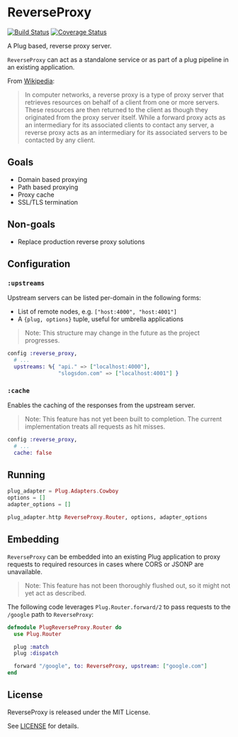 # ReverseProxy
[![Build Status](https://travis-ci.org/slogsdon/elixir-reverse-proxy.svg?branch=master)](https://travis-ci.org/slogsdon/elixir-reverse-proxy)
[![Coverage Status](https://coveralls.io/repos/slogsdon/elixir-reverse-proxy/badge.svg?branch=master&service=github)](https://coveralls.io/github/slogsdon/elixir-reverse-proxy?branch=master)

A Plug based, reverse proxy server.

`ReverseProxy` can act as a standalone service or as part of a plug pipeline in an existing application.

From [Wikipedia](https://wikipedia.org/wiki/Reverse_proxy):

> In computer networks, a reverse proxy is a type of proxy server that retrieves resources on behalf of a client from one or more servers. These resources are then returned to the client as though they originated from the proxy server itself. While a forward proxy acts as an intermediary for its associated clients to contact any server, a reverse proxy acts as an intermediary for its associated servers to be contacted by any client.

## Goals

- Domain based proxying
- Path based proxying
- Proxy cache
- SSL/TLS termination

## Non-goals

- Replace production reverse proxy solutions

## Configuration

### `:upstreams`

Upstream servers can be listed per-domain in the following forms:

- List of remote nodes, e.g. `["host:4000", "host:4001"]`
- A `{plug, options}` tuple, useful for umbrella applications

> Note: This structure may change in the future as the project progresses.

```elixir
config :reverse_proxy,
  # ...
  upstreams: %{ "api." => ["localhost:4000"],
                "slogsdon.com" => ["localhost:4001"] }
```

### `:cache`

Enables the caching of the responses from the upstream server.

> Note: This feature has not yet been built to completion. The current implementation treats all requests as hit misses.

```elixir
config :reverse_proxy,
  # ...
  cache: false
```

## Running

```elixir
plug_adapter = Plug.Adapters.Cowboy
options = []
adapter_options = []

plug_adapter.http ReverseProxy.Router, options, adapter_options
```

## Embedding

`ReverseProxy` can be embedded into an existing Plug application to proxy requests to required resources in cases where CORS or JSONP are unavailable.

> Note: This feature has not been thoroughly flushed out, so it might not yet act as described.

The following code leverages `Plug.Router.forward/2` to pass requests to the `/google` path to `ReverseProxy`:

```elixir
defmodule PlugReverseProxy.Router do
  use Plug.Router

  plug :match
  plug :dispatch

  forward "/google", to: ReverseProxy, upstream: ["google.com"]
end
```

## License

ReverseProxy is released under the MIT License.

See [LICENSE](https://github.com/slogsdon/elixir-reverse-proxy/blob/master/LICENSE) for details.
